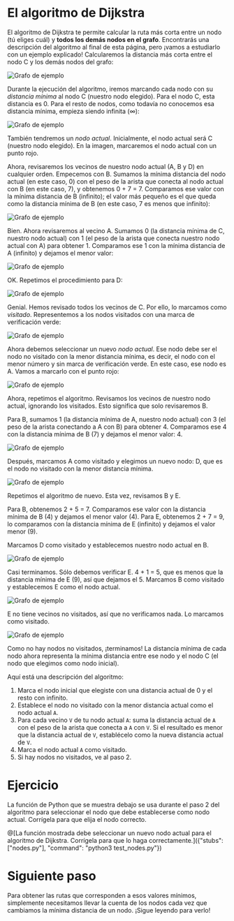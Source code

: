 # El algoritmo de Dijkstra

El algoritmo de Dijkstra te permite calcular la ruta más corta entre un nodo (tú eliges cuál) y **todos los demás nodos en el grafo**. Encontrarás una descripción del algoritmo al final de esta página, pero ¡vamos a estudiarlo con un ejemplo explicado! Calcularemos la distancia más corta entre el nodo C y los demás nodos del grafo:

![Grafo de ejemplo](graph.png "")

Durante la ejecución del algoritmo, iremos marcando cada nodo con su _distancia mínima_ al nodo C (nuestro nodo elegido). Para el nodo C, esta distancia es 0. Para el resto de nodos, como todavía no conocemos esa distancia mínima, empieza siendo infinita (∞):

![Grafo de ejemplo](graph_c.png "")

También tendremos un _nodo actual_. Inicialmente, el nodo actual será C (nuestro nodo elegido). En la imagen, marcaremos el nodo actual con un punto rojo.

Ahora, revisaremos los vecinos de nuestro nodo actual (A, B y D) en cualquier orden. Empecemos con B. Sumamos la mínima distancia del nodo actual (en este caso, 0) con el peso de la arista que conecta al nodo actual con B (en este caso, 7), y obtenemos 0 + 7 = 7. Comparamos ese valor con la mínima distancia de B (infinito); el valor más pequeño es el que queda como la distancia mínima de B (en este caso, 7 es menos que infinito):

![Grafo de ejemplo](graph_c1.png "")

Bien. Ahora revisaremos al vecino A. Sumamos 0 (la distancia mínima de C, nuestro nodo actual) con 1 (el peso de la arista que conecta nuestro nodo actual con A) para obtener 1. Comparamos ese 1 con la mínima distancia de A (infinito) y dejamos el menor valor:

![Grafo de ejemplo](graph_c2.png "")

OK. Repetimos el procedimiento para D:

![Grafo de ejemplo](graph_c3.png "")

Genial. Hemos revisado todos los vecinos de C. Por ello, lo marcamos como _visitado_. Representemos a los nodos visitados con una marca de verificación verde:

![Grafo de ejemplo](graph_cok.png "")

Ahora debemos seleccionar un nuevo _nodo actual_. Ese nodo debe ser el nodo no visitado con la menor distancia mínima, es decir, el nodo con el menor número y sin marca de verificación verde. En este caso, ese nodo es A. Vamos a marcarlo con el punto rojo:

![Grafo de ejemplo](graph_a.png "")

Ahora, repetimos el algoritmo. Revisamos los vecinos de nuestro nodo actual, ignorando los visitados. Esto significa que solo revisaremos B.

Para B, sumamos 1 (la distancia mínima de A, nuestro nodo actual) con 3 (el peso de la arista conectando a A con B) para obtener 4. Comparamos ese 4 con la distancia mínima de B (7) y dejamos el menor valor: 4.

![Grafo de ejemplo](graph_a1.png "")

Después, marcamos A como visitado y elegimos un nuevo nodo: D, que es el nodo no visitado con la menor distancia mínima.

![Grafo de ejemplo](graph_d.png "")

Repetimos el algoritmo de nuevo. Esta vez, revisamos B y E.

Para B, obtenemos 2 + 5 = 7. Comparamos ese valor con la distancia mínima de B (4) y dejamos el menor valor (4). Para E, obtenemos 2 + 7 = 9, lo comparamos con la distancia mínima de E (infinito) y dejamos el valor menor (9).

Marcamos D como visitado y establecemos nuestro nodo actual en B.

![Grafo de ejemplo](graph_b.png "")

Casi terminamos. Sólo debemos verificar E. 4 + 1 = 5, que es menos que la distancia mínima de E (9), así que dejamos el 5. Marcamos B como visitado y establecemos E como el nodo actual.

![Grafo de ejemplo](graph_e.png "")

E no tiene vecinos no visitados, así que no verificamos nada. Lo marcamos como visitado.

![Grafo de ejemplo](graph_final.png "")

Como no hay nodos no visitados, ¡terminamos! La distancia mínima de cada nodo ahora representa la mínima distancia entre ese nodo y el nodo C (el nodo que elegimos como nodo inicial).

Aquí está una descripción del algoritmo:
1. Marca el nodo inicial que elegiste con una distancia actual de 0 y el resto con infinito.
2. Establece el nodo no visitado con la menor distancia actual como el nodo actual `A`.
3. Para cada vecino `V` de tu nodo actual `A`: suma la distancia actual de `A` con el peso de la arista que conecta a `A` con `V`. Si el resultado es menor que la distancia actual de `V`, establécelo como la nueva distancia actual de `V`.
4. Marca el nodo actual `A` como visitado.
5. Si hay nodos no visitados, ve al paso 2.

# Ejercicio
La función de Python que se muestra debajo se usa durante el paso 2 del algoritmo para seleccionar el nodo que debe establecerse como nodo actual. Corrígela para que elija el nodo correcto.

@[La función mostrada debe seleccionar un nuevo nodo actual para el algoritmo de Dijkstra. Corrígela para que lo haga correctamente.]({"stubs": ["nodes.py"], "command": "python3 test_nodes.py"})

# Siguiente paso
Para obtener las rutas que corresponden a esos valores mínimos, simplemente necesitamos llevar la cuenta de los nodos cada vez que cambiamos la mínima distancia de un nodo. ¡Sigue leyendo para verlo!
